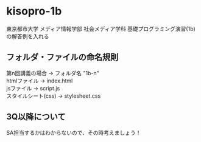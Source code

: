 # kisopro-1b
東京都市大学 メディア情報学部 社会メディア学科 基礎プログラミング演習(1b)の解答例を入れる

## フォルダ・ファイルの命名規則
第n回講義の場合 → フォルダ名 "1b-n"  
htmlファイル → index.html  
jsファイル → script.js  
スタイルシート(css) → stylesheet.css  

## 3Q以降について
SA担当するかはわからないので、その時考えましょう！
